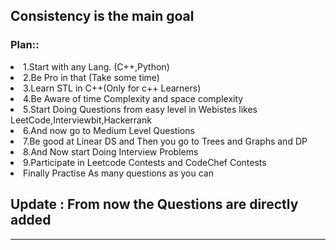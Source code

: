 <h2>Consistency is the main goal</h2>

<h3>Plan::</h3>
<li>1.Start with any Lang. (C++,Python)</li>
<li>2.Be Pro in that (Take some time)</li>
<li>3.Learn STL in C++(Only for c++ Learners)</li>
<li>4.Be Aware of time Complexity and space complexity</li>
<li>5.Start Doing Questions from easy level in Webistes likes LeetCode,Interviewbit,Hackerrank</li>
<li>6.And now go to Medium Level Questions </li>
<li>7.Be good at Linear DS and Then you go to Trees and Graphs and DP</li>
<li>8.And Now start Doing Interview Problems</li>
<li>9.Participate in Leetcode Contests and CodeChef Contests </li>
<li>Finally Practise As many questions as you can</li>

<h2>Update : From now the Questions are directly added </h2>
<hr/>

